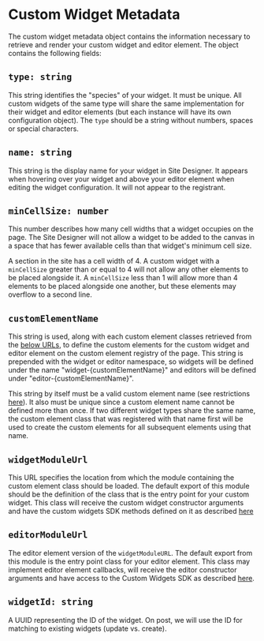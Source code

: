 # Custom Widget Metadata

The custom widget metadata object contains the information necessary to retrieve and render your custom widget and editor element. The object contains the following fields:

## `type: string`

This string identifies the "species" of your widget. It must be unique. All custom widgets of the same type will share the same implementation for their widget and editor elements (but each instance will have its own configuration object).
The `type` should be a string without numbers, spaces or special characters.

## `name: string`

This string is the display name for your widget in Site Designer. It appears when hovering over your widget and above your editor element when editing the widget configuration. It will not appear to the registrant.

## `minCellSize: number`

This number describes how many cell widths that a widget occupies on the page. The Site Designer will not allow a widget to be added to the canvas in a space that has fewer available cells than that widget's minimum cell size.

A section in the site has a cell width of 4. A custom widget with a `minCellSize` greater than or equal to 4 will not allow any other elements to be placed alongside it. A `minCellSize` less than 1 will allow more than 4 elements to be placed alongside one another, but these elements may overflow to a second line.

## `customElementName`

This string is used, along with each custom element classes retrieved from the [below URLs](#widgetmoduleurl), to define the custom elements for the custom widget and editor element on the custom element registry of the page. This string is prepended with the widget or editor namespace, so widgets will be defined under the name "widget-{customElementName}" and editors will be defined under "editor-{customElementName}".

This string by itself must be a valid custom element name (see restrictions [here](https://html.spec.whatwg.org/#valid-custom-element-name)). It also must be unique since a custom element name cannot be defined more than once. If two different widget types share the same name, the custom element class that was registered with that name first will be used to create the custom elements for all subsequent elements using that name.

## `widgetModuleUrl`

This URL specifies the location from which the module containing the custom element class should be loaded. The default export of this module should be the definition of the class that is the entry point for your custom widget. This class will receive the custom widget constructor arguments and have the custom widgets SDK methods defined on it as described [here](./CustomWidget.md)

## `editorModuleUrl`

The editor element version of the `widgetModuleURL`. The default export from this module is the entry point class for your editor element. This class may implement editor element callbacks, will receive the editor constructor arguments and have access to the Custom Widgets SDK as described [here](./CustomWidgetEditor.md).

## `widgetId: string`
A UUID representing the ID of the widget. On post, we will use the ID for matching to existing widgets (update vs. create).
